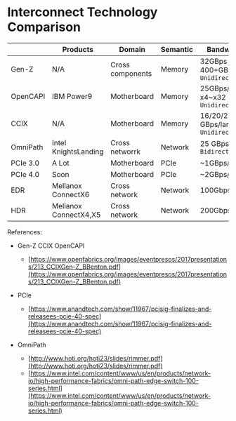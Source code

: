 # Interconnect Technology Comparison

||Products|Domain|Semantic|Bandwidth|Latency|
|-|-|-|-|-|-|
|Gen-Z|N/A|Cross components|Memory|32GBps ~ 400+GBps <br> `Unidirectional`|<100us|
|OpenCAPI|IBM Power9|Motherboard|Memory|25GBps/lane x4~x32 <br> `Unidirectional`|?|
|CCIX|N/A|Motherboard|Memory|16/20/25 GBps/lane <br> `Unidirectional`|?|
|OmniPath|Intel KnightsLanding|Cross networrk|Network|25 GBps/port <br> `Bidirectional`|?|
|PCIe 3.0|A Lot|Motherboard|PCIe|~1GBps/lane|?|
|PCIe 4.0|Soon|Motherboard|PCIe|~2GBps/lane|?|
|EDR|Mellanox ConnectX6|Cross network|Network|100Gbps|0.5us|
|HDR|Mellanox ConnectX4,X5|Cross network|Network|200Gbps|<0.5us|

References:

- Gen-Z CCIX OpenCAPI
    - [https://www.openfabrics.org/images/eventpresos/2017presentations/213_CCIXGen-Z_BBenton.pdf](https://www.openfabrics.org/images/eventpresos/2017presentations/213_CCIXGen-Z_BBenton.pdf)

- PCIe
    - [https://www.anandtech.com/show/11967/pcisig-finalizes-and-releasees-pcie-40-spec](https://www.anandtech.com/show/11967/pcisig-finalizes-and-releasees-pcie-40-spec)

- OmniPath
    - [http://www.hoti.org/hoti23/slides/rimmer.pdf](http://www.hoti.org/hoti23/slides/rimmer.pdf)
    - [https://www.intel.com/content/www/us/en/products/network-io/high-performance-fabrics/omni-path-edge-switch-100-series.html](https://www.intel.com/content/www/us/en/products/network-io/high-performance-fabrics/omni-path-edge-switch-100-series.html)
